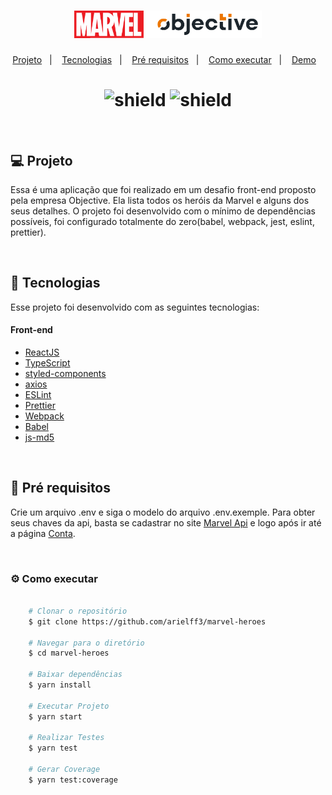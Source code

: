 <h1 align="center">
    <img alt="Marvel Heroes" title="Marvel Heroes" src=".github/logo.png" width="300px" />
</h1>

<p align="center">
  <a href="#computer-projeto">Projeto</a>&nbsp;&nbsp;&nbsp;|&nbsp;&nbsp;&nbsp;
  <a href="#rocket-tecnologias">Tecnologias</a>&nbsp;&nbsp;&nbsp;|&nbsp;&nbsp;&nbsp;
  <a href="#bookmark_tabs-pre_requisitos">Pré requisitos</a>&nbsp;&nbsp;&nbsp;|&nbsp;&nbsp;&nbsp;
  <a href="#gear-como-executar">Como executar</a>&nbsp;&nbsp;&nbsp;|&nbsp;&nbsp;&nbsp;
  <a href="https://mavel-heroes-objective.netlify.app">Demo</a>&nbsp;&nbsp;&nbsp;
</p>

<h1 align="center">
  <img src="https://img.shields.io/badge/coverage-98%25-brightgreen" alt="shield" />
  <img src="https://api.netlify.com/api/v1/badges/6d390ba4-f867-4cde-8c0d-1707b99a9bf3/deploy-status" alt="shield" />
</h1>

<br/>

## :computer: Projeto

Essa é uma aplicação que foi realizado em um desafio front-end proposto pela empresa Objective. Ela lista todos os heróis da Marvel e alguns dos seus detalhes. O projeto foi desenvolvido com o mínimo de dependências possíveis, foi configurado totalmente do zero(babel, webpack, jest, eslint, prettier).

<br/>

## :rocket: Tecnologias
Esse projeto foi desenvolvido com as seguintes tecnologias:

#### Front-end
- [ReactJS](https://github.com/facebook/react)
- [TypeScript](https://github.com/microsoft/TypeScript)
- [styled-components](https://github.com/styled-components/styled-components)
- [axios](https://github.com/axios/axios)
- [ESLint](https://github.com/eslint/eslint)
- [Prettier](https://github.com/prettier/prettier)
- [Webpack](https://github.com/webpack/webpack)
- [Babel](https://github.com/babel/babel)
- [js-md5](https://github.com/emn178/js-md5)

<br/>

## :bookmark_tabs: Pré requisitos

Crie um arquivo .env e siga o modelo do arquivo .env.exemple. Para obter seus
chaves da api, basta se cadastrar no site [Marvel Api](https://developer.marvel.com/) e logo após ir até
a página [Conta](https://developer.marvel.com/account).

<br/>

### :gear: Como executar


```bash

    # Clonar o repositório
    $ git clone https://github.com/arielff3/marvel-heroes

    # Navegar para o diretório
    $ cd marvel-heroes

    # Baixar dependências
    $ yarn install

    # Executar Projeto
    $ yarn start

    # Realizar Testes
    $ yarn test

    # Gerar Coverage
    $ yarn test:coverage

```
